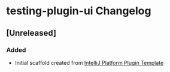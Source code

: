 <!-- Keep a Changelog guide -> https://keepachangelog.com -->

# testing-plugin-ui Changelog

## [Unreleased]
### Added
- Initial scaffold created from [IntelliJ Platform Plugin Template](https://github.com/JetBrains/intellij-platform-plugin-template)
